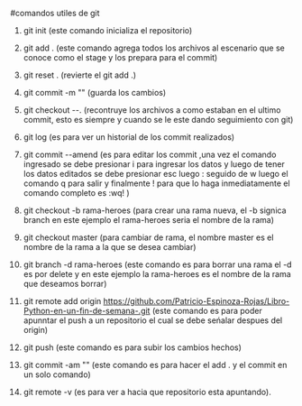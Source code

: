#comandos utiles de git

1. git init (este comando inicializa el repositorio)
2. git add . (este comando agrega todos los archivos al escenario que se conoce como el stage y los prepara para el commit)
3. git reset . (revierte el git add .) 
4. git commit -m "" (guarda los cambios)
5. git checkout --. (recontruye los archivos a como estaban en el ultimo commit, esto es siempre y cuando se le este dando seguimiento con git)
6. git log (es para ver un historial de los commit realizados)
7. git commit --amend (es para editar los commit ,una vez el comando ingresado se debe presionar i para ingresar los datos y luego de tener los datos editados se debe presionar esc luego : seguido de w luego el comando q para salir y finalmente ! para que lo haga inmediatamente el comando completo es :wq! )
8. git checkout -b rama-heroes (para crear una rama nueva, el -b signica branch en este ejemplo el rama-heroes seria el nombre de la rama)

9. git checkout master (para cambiar de rama, el nombre master es el nombre de la rama a la que se desea cambiar)

10. git branch -d rama-heroes (este comando es para borrar una rama el -d es por delete y en este ejemplo la rama-heroes es el nombre de la rama que deseamos borrar)

11. git remote add origin https://github.com/Patricio-Espinoza-Rojas/Libro-Python-en-un-fin-de-semana-.git (este comando es para poder apunntar el push a un repositorio el cual se debe seńalar despues del origin)

12. git push (este comando es para subir los cambios hechos)
13. git commit -am "" (este comando es para hacer el add . y el commit en un solo comando)
14. git remote -v (es para ver a hacia que repositorio esta apuntando).